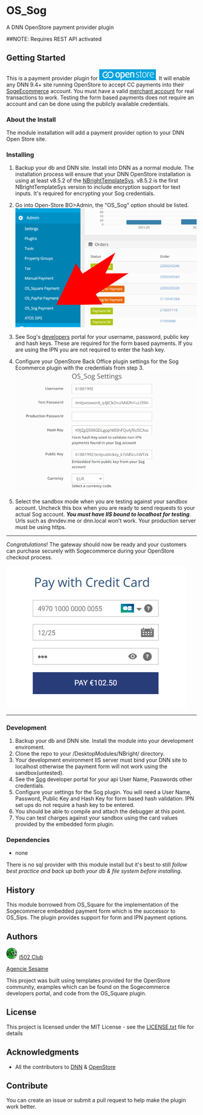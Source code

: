 # OS_Sog
A DNN OpenStore payment provider plugin

##NOTE: Requires REST API activated

## Getting Started
This is a payment provider plugin for [![OpenStore Ecommerce](assets/images/os_logo_150X29.png)](https://www.openstore-ecommerce.com/en-gb/OpenStore). It will enable any 
DNN 9.4+ site running OpenStore to accept CC payments into their [SogeEcommerce](https://sogecommerce.societegenerale.eu/doc/en-EN/) account.  You must 
have a valid [merchant account](https://sogecommerce.societegenerale.eu/doc/en-EN/) for real transactions to work.  Testing the form based payments 
does not require an account and can be done using the publicly available credentials.

### About the Install


The module installation will add a payment provider option to your DNN Open Store site.



### Installing
1. Backup your db and DNN site.  Install into DNN as a normal module.  The installation process will ensure that your 
DNN OpenStore installation is using at least v8.5.2 of the [NBrightTemplateSys](https://github.com/nbrightproject/NBrightTS). 
v8.5.2 is the first NBrightTemplateSys version to include encryption support for text 
inputs.  It's required for encrypting your Sog credentials.  



2. Go into Open-Store BO>Admin, the "OS_Sog" option should be listed.
![OpenStore Back Office Admin Panel](assets/images/plugin_installed.png)



3. See Sog's [developers](https://www.societegenerale.com/) portal for your username, password, public key 
and hash keys.  These are required for the form based payments.  If you are using the IPN you are not required 
to enter the hash key.



4. Configure your OpenStore Back Office plugin settings for the Sog Ecommerce plugin with the credentials from step 3. 
![OS_Sog Plugin Settings](assets/images/settings.png)



5. Select the sandbox mode when you are testing against your sandbox account.  Uncheck this 
box when you are ready to send requests to your actual Sog account.  ***You must have 
IIS bound to localhost for testing***.  Urls such as dnndev.me or dnn.local won't work.  Your 
production server must be using https.

---

*Congratulations*! The gateway should now be ready and your customers can purchase securely with 
Sogecommerce during your OpenStore checkout process.

![Sog payment form](assets/images/sog_screenshot2.png)

---

### Development
 1. Backup your db and DNN site.  Install the module into your development enviroment.
 2. Clone the repo to your /DesktopModules/NBright/ directory.
 2. Your development environment IIS server must bind your DNN site to localhost 
	otherwise the payment form will not work using the sandbox(untested).  
 3. See the [Sog](https://www.societegenerale.com/) developer portal for your api User Name, Passwords other credentials.
 4. Configure your settings for the Sog plugin.  You will need a User Name, Password, Public Key and Hash Key for 
	form based hash validation.  IPN set ups do not require a hash key to be entered.
 5. You should be able to compile and attach the debugger at this point.
 6. You can test charges against your sandbox using the card values provided 
	by the embedded form plugin.



### Dependencies

 * none
 
 There is no sql provider with this module install but it's best to still *follow best practice and back up both 
 your db & file system before installing*.  


## History
This module borrowed from OS_Square for the implementation of the Sogecommerce embedded payment 
form which is the successor to OS_Sips. The plugin provides support for form and IPN payment options.


## Authors
[![i502 Club](assets/images/i502club_logo.png)](https://www.i502.club) [i502 Club](https://www.i502.club)

[Agencie Sesame](https://www.agence-sesame.fr)

This project was built using templates provided for the OpenStore community, examples which 
can be found on the Sogecommerce developers portal, and code from the OS_Square plugin.

## License
This project is licensed under the MIT License - see the [LICENSE.txt](LICENSE.txt) file for details

## Acknowledgments
* All the contributors to [DNN](https://github.com/dnnsoftware/Dnn.Platform) & [OpenStore]( https://github.com/openstore-ecommerce/OpenStore) 

## Contribute
You can create an issue or submit a pull request to help make the plugin work better.
